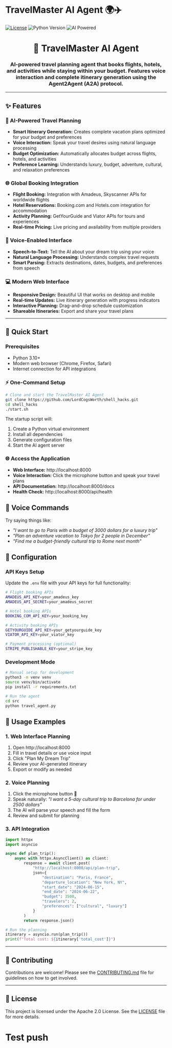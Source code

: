 # TravelMaster AI Agent 🌍✈️

[![License](https://img.shields.io/badge/License-Apache_2.0-blue.svg)](LICENSE)
![Python Version](https://img.shields.io/badge/python-3.10+-blue.svg)
![AI Powered](https://img.shields.io/badge/AI-Powered-brightgreen.svg)

<!-- markdownlint-disable no-inline-html -->

<div align="center">
   <h1>🚀 TravelMaster AI Agent</h1>
   <h3>
      AI-powered travel planning agent that books flights, hotels, and activities while staying within your budget.
      Features voice interaction and complete itinerary generation using the Agent2Agent (A2A) protocol.
   </h3>
</div>

<!-- markdownlint-enable no-inline-html -->

---

## ✨ Features

### 🧠 AI-Powered Travel Planning
- **Smart Itinerary Generation:** Creates complete vacation plans optimized for your budget and preferences
- **Voice Interaction:** Speak your travel desires using natural language processing
- **Budget Optimization:** Automatically allocates budget across flights, hotels, and activities
- **Preference Learning:** Understands luxury, budget, adventure, cultural, and relaxation preferences

### 🌐 Global Booking Integration
- **Flight Booking:** Integration with Amadeus, Skyscanner APIs for worldwide flights
- **Hotel Reservations:** Booking.com and Hotels.com integration for accommodation
- **Activity Planning:** GetYourGuide and Viator APIs for tours and experiences
- **Real-time Pricing:** Live pricing and availability from multiple providers

### 🎤 Voice-Enabled Interface
- **Speech-to-Text:** Tell the AI about your dream trip using your voice
- **Natural Language Processing:** Understands complex travel requests
- **Smart Parsing:** Extracts destinations, dates, budgets, and preferences from speech

### 💻 Modern Web Interface
- **Responsive Design:** Beautiful UI that works on desktop and mobile
- **Real-time Updates:** Live itinerary generation with progress indicators
- **Interactive Planning:** Drag-and-drop schedule customization
- **Shareable Itineraries:** Export and share your travel plans

---

## 🚀 Quick Start

### Prerequisites

- Python 3.10+
- Modern web browser (Chrome, Firefox, Safari)
- Internet connection for API integrations

### ⚡ One-Command Setup

```bash
# Clone and start the TravelMaster AI Agent
git clone https://github.com/LordCogsWorth/shell_hacks.git
cd shell_hacks
./start.sh
```

The startup script will:
1. Create a Python virtual environment
2. Install all dependencies
3. Generate configuration files
4. Start the AI agent server

### 🌐 Access the Application

- **Web Interface:** http://localhost:8000
- **Voice Interaction:** Click the microphone button and speak your travel plans
- **API Documentation:** http://localhost:8000/docs
- **Health Check:** http://localhost:8000/api/health

## 💬 Voice Commands

Try saying things like:
- *"I want to go to Paris with a budget of 3000 dollars for a luxury trip"*
- *"Plan an adventure vacation to Tokyo for 2 people in December"*
- *"Find me a budget-friendly cultural trip to Rome next month"*

## 🔧 Configuration

### API Keys Setup

Update the `.env` file with your API keys for full functionality:

```bash
# Flight booking APIs
AMADEUS_API_KEY=your_amadeus_key
AMADEUS_API_SECRET=your_amadeus_secret

# Hotel booking APIs
BOOKING_COM_API_KEY=your_booking_key

# Activity booking APIs
GETYOURGUIDE_API_KEY=your_getyourguide_key
VIATOR_API_KEY=your_viator_key

# Payment processing (optional)
STRIPE_PUBLISHABLE_KEY=your_stripe_key
```

### Development Mode

```bash
# Manual setup for development
python3 -m venv venv
source venv/bin/activate
pip install -r requirements.txt

# Run the agent
cd src
python travel_agent.py
```

## 🎯 Usage Examples

### 1. Web Interface Planning

1. Open http://localhost:8000
2. Fill in travel details or use voice input
3. Click "Plan My Dream Trip"
4. Review your AI-generated itinerary
5. Export or modify as needed

### 2. Voice Planning

1. Click the microphone button 🎤
2. Speak naturally: *"I want a 5-day cultural trip to Barcelona for under 2500 dollars"*
3. The AI will parse your speech and fill the form
4. Review and submit for planning

### 3. API Integration

```python
import httpx
import asyncio

async def plan_trip():
    async with httpx.AsyncClient() as client:
        response = await client.post(
            "http://localhost:8000/api/plan-trip",
            json={
                "destination": "Paris, France",
                "departure_location": "New York, NY",
                "start_date": "2024-06-15",
                "end_date": "2024-06-22",
                "budget": 3500,
                "travelers": 2,
                "preferences": ["cultural", "luxury"]
            }
        )
        return response.json()

# Run the planning
itinerary = asyncio.run(plan_trip())
print(f"Total cost: ${itinerary['total_cost']}")
```

---

## 🤝 Contributing

Contributions are welcome! Please see the [CONTRIBUTING.md](CONTRIBUTING.md) file for guidelines on how to get involved.

---

## 📄 License

This project is licensed under the Apache 2.0 License. See the [LICENSE](LICENSE) file for more details.
# Test push
